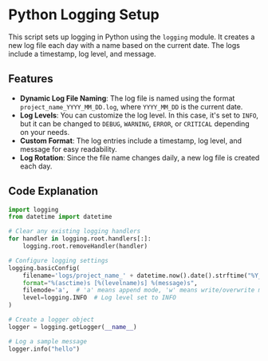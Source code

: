 # Python Logging Setup

This script sets up logging in Python using the `logging` module. It creates a new log file each day with a name based on the current date. The logs include a timestamp, log level, and message.

## Features

- **Dynamic Log File Naming**: The log file is named using the format `project_name_YYYY_MM_DD.log`, where `YYYY_MM_DD` is the current date.
- **Log Levels**: You can customize the log level. In this case, it's set to `INFO`, but it can be changed to `DEBUG`, `WARNING`, `ERROR`, or `CRITICAL` depending on your needs.
- **Custom Format**: The log entries include a timestamp, log level, and message for easy readability.
- **Log Rotation**: Since the file name changes daily, a new log file is created each day.

## Code Explanation

```python
import logging
from datetime import datetime

# Clear any existing logging handlers
for handler in logging.root.handlers[:]:
    logging.root.removeHandler(handler)

# Configure logging settings
logging.basicConfig(
    filename='logs/project_name_' + datetime.now().date().strftime("%Y_%m_%d") + '.log',
    format="%(asctime)s [%(levelname)s] %(message)s",
    filemode='a',  # 'a' means append mode, 'w' means write/overwrite mode
    level=logging.INFO  # Log level set to INFO
)

# Create a logger object
logger = logging.getLogger(__name__)

# Log a sample message
logger.info("hello")

